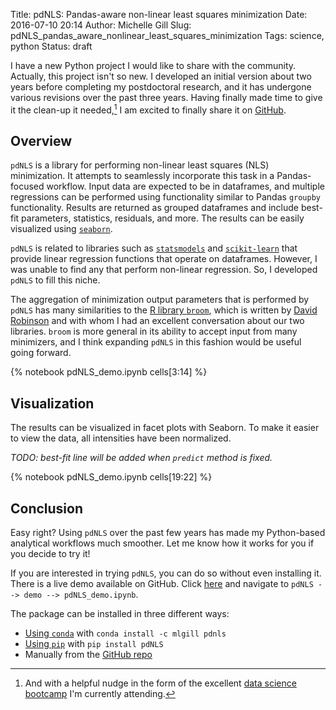 Title: pdNLS: Pandas-aware non-linear least squares minimization
Date: 2016-07-10 20:14
Author: Michelle Gill
Slug: pdNLS_pandas_aware_nonlinear_least_squares_minimization
Tags: science, python
Status: draft

I have a new Python project I would like to share with the community. Actually, this project isn't so new. I developed an initial version about two years before completing my postdoctoral research, and it has undergone various revisions over the past three years. Having finally made time to give it the clean-up it needed,[^nudge] I am excited to finally share it on [GitHub](https://github.com/mlgill/pdNLS).

[^nudge]: And with a helpful nudge in the form of the excellent [data science bootcamp](http://www.thisismetis.com) I'm currently attending.

## Overview

`pdNLS` is a library for performing non-linear least squares (NLS) minimization. It attempts to seamlessly incorporate this task in a Pandas-focused workflow. Input data are expected to be in dataframes, and multiple regressions can be performed using functionality similar to Pandas `groupby` functionality. Results are returned as grouped dataframes and include best-fit parameters, statistics, residuals, and more. The results can be easily visualized using [`seaborn`](https://github.com/mwaskom/seaborn).

`pdNLS` is related to libraries such as [`statsmodels`](http://statsmodels.sourceforge.net) and [`scikit-learn`](http://scikit-learn.org/stable/) that provide linear regression functions that operate on dataframes. However, I was unable to find any that perform non-linear regression. So, I developed `pdNLS` to fill this niche. 

The aggregation of minimization output parameters that is performed by `pdNLS` has many similarities to the [R library `broom`](https://github.com/dgrtwo/broom), which is written by [David Robinson](http://varianceexplained.org/) and with whom I had an excellent conversation about our two libraries. `broom` is more general in its ability to accept input from many minimizers, and I think expanding `pdNLS` in this fashion would be useful going forward.

<!-- PELICAN_END_SUMMARY -->

{% notebook pdNLS_demo.ipynb cells[3:14] %}

## Visualization

The results can be visualized in facet plots with Seaborn. To make it easier to view the data, all intensities have been normalized.  

*TODO: best-fit line will be added when `predict` method is fixed.*

{% notebook pdNLS_demo.ipynb cells[19:22] %}

## Conclusion

Easy right? Using `pdNLS` over the past few years has made my Python-based analytical workflows much smoother. Let me know how it works for you if you decide to try it!

If you are interested in trying `pdNLS`, you can do so without even installing it. There is a live demo available on GitHub. Click [here](http://mybinder.org/repo/mlgill/pdNLS) and navigate to `pdNLS --> demo --> pdNLS_demo.ipynb`.

The package can be installed in three different ways:

* [Using `conda`](https://anaconda.org/mlgill/pdnls) with `conda install -c mlgill pdnls`
* [Using `pip`](https://pypi.python.org/pypi/pdNLS/0.2.3) with `pip install pdNLS`
* Manually from the [GitHub repo](https://github.com/mlgill/pdNLS)





